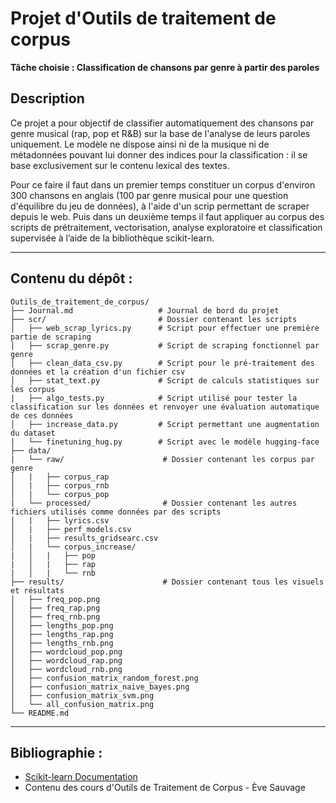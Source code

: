 # Projet d'Outils de traitement de corpus

**Tâche choisie : Classification de chansons par genre à partir des paroles**

## Description

Ce projet a pour objectif de classifier automatiquement des chansons par genre musical (rap, pop et R&B) sur la base de l'analyse de leurs paroles uniquement. Le modèle ne dispose ainsi ni de la musique ni de métadonnées pouvant lui donner des indices pour la classification : il se base exclusivement sur le contenu lexical des textes.

Pour ce faire il faut dans un premier temps constituer un corpus d'environ 300 chansons en anglais (100 par genre musical pour une question d'équilibre du jeu de données), à l'aide d'un scrip permettant de scraper depuis le web. Puis dans un deuxième temps il faut appliquer au corpus des scripts de prétraitement, vectorisation, analyse exploratoire et classification supervisée à l’aide de la bibliothèque scikit-learn.

---

## Contenu du dépôt :

```
Outils_de_traitement_de_corpus/
├── Journal.md                   # Journal de bord du projet
├── scr/                         # Dossier contenant les scripts
│   ├── web_scrap_lyrics.py      # Script pour effectuer une première partie de scraping
│   ├── scrap_genre.py           # Script de scraping fonctionnel par genre
│   ├── clean_data_csv.py        # Script pour le pré-traitement des données et la création d'un fichier csv
│   ├── stat_text.py             # Script de calculs statistiques sur les corpus
|   ├── algo_tests.py            # Script utilisé pour tester la classification sur les données et renvoyer une évaluation automatique de ces données
│   ├── increase_data.py         # Script permettant une augmentation du dataset
|   └── finetuning_hug.py        # Script avec le modèle hugging-face
├── data/
|   └── raw/                      # Dossier contenant les corpus par genre
│   |   ├── corpus_rap
│   |   ├── corpus_rnb
│   |   └── corpus_pop
|   └── processed/                # Dossier contenant les autres fichiers utilisés comme données par des scripts
│   |   ├── lyrics.csv
│   |   ├── perf_models.csv
│   |   ├── results_gridsearc.csv
│   |   └── corpus_increase/
|   │   |   ├── pop
|   │   |   ├── rap
|   │   |   └── rnb
├── results/                      # Dossier contenant tous les visuels et résultats
│   ├── freq_pop.png
│   ├── freq_rap.png
│   ├── freq_rnb.png
│   ├── lengths_pop.png
│   ├── lengths_rap.png
│   ├── lengths_rnb.png
│   ├── wordcloud_pop.png
│   ├── wordcloud_rap.png
│   ├── wordcloud_rnb.png
│   ├── confusion_matrix_random_forest.png
│   ├── confusion_matrix_naive_bayes.png
│   ├── confusion_matrix_svm.png
│   └── all_confusion_matrix.png
└── README.md
```

---

## Bibliographie :

* [Scikit-learn Documentation](https://scikit-learn.org/stable/)
* Contenu des cours d'Outils de Traitement de Corpus - Ève Sauvage
